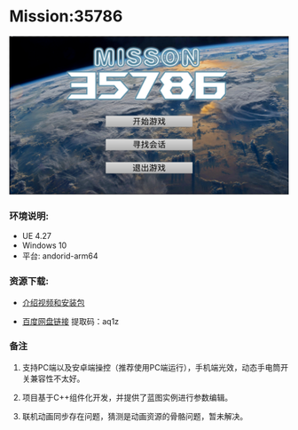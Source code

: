 # Mission:35786
![image.png](./main.png)

### 环境说明:
- UE 4.27
- Windows 10
- 平台: andorid-arm64

### 资源下载:
- [介绍视频和安装包](https://www.ccnulyp.top/usr/uploads/TencentGame.rar)

- [百度网盘链接](https://pan.baidu.com/s/1xiqtSfAvsAGtfMdPGYMdNA?pwd=aq1z)
提取码：aq1z 


### 备注
1. 支持PC端以及安卓端操控（推荐使用PC端运行），手机端光效，动态手电筒开关兼容性不太好。

2. 项目基于C++组件化开发，并提供了蓝图实例进行参数编辑。

3. 联机动画同步存在问题，猜测是动画资源的骨骼问题，暂未解决。